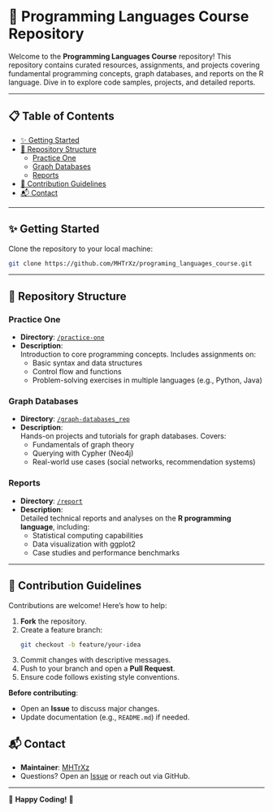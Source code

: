 # 🚀 Programming Languages Course Repository

Welcome to the **Programming Languages Course** repository! This repository contains curated resources, assignments, and projects covering fundamental programming concepts, graph databases, and reports on the R language. Dive in to explore code samples, projects, and detailed reports.

---

## 📋 Table of Contents
- [✨ Getting Started](#-getting-started)
- [📂 Repository Structure](#-repository-structure)
  - [Practice One](#practice-one)
  - [Graph Databases](#graph-databases)
  - [Reports](#reports)
- [🤝 Contribution Guidelines](#-contribution-guidelines)
- [📬 Contact](#-contact)

---

## ✨ Getting Started

Clone the repository to your local machine:
```bash
git clone https://github.com/MHTrXz/programing_languages_course.git
```

---

## 📂 Repository Structure

### **Practice One**
- **Directory**: [`/practice-one`](https://github.com/MHTrXz/programing_languages_course/tree/main/practice-one)
- **Description**:  
  Introduction to core programming concepts. Includes assignments on:
  - Basic syntax and data structures
  - Control flow and functions
  - Problem-solving exercises in multiple languages (e.g., Python, Java)

### **Graph Databases**
- **Directory**: [`/graph-databases_rep`](https://github.com/MHTrXz/programing_languages_course/tree/main/graph-databases_rep)
- **Description**:  
  Hands-on projects and tutorials for graph databases. Covers:
  - Fundamentals of graph theory
  - Querying with Cypher (Neo4j)
  - Real-world use cases (social networks, recommendation systems)

### **Reports**
- **Directory**: [`/report`](https://github.com/MHTrXz/programing_languages_course/tree/main/report)
- **Description**:  
  Detailed technical reports and analyses on the **R programming language**, including:
  - Statistical computing capabilities
  - Data visualization with ggplot2
  - Case studies and performance benchmarks

---

## 🤝 Contribution Guidelines
Contributions are welcome! Here’s how to help:
1. **Fork** the repository.
2. Create a feature branch:
   ```bash
   git checkout -b feature/your-idea
   ```
3. Commit changes with descriptive messages.
4. Push to your branch and open a **Pull Request**.
5. Ensure code follows existing style conventions.

**Before contributing**:
- Open an **Issue** to discuss major changes.
- Update documentation (e.g., `README.md`) if needed.

## 📬 Contact
- **Maintainer**: [MHTrXz](https://github.com/MHTrXz)
- Questions? Open an [Issue](https://github.com/MHTrXz/programing_languages_course/issues) or reach out via GitHub.

---

🌟 **Happy Coding!** 🌟

